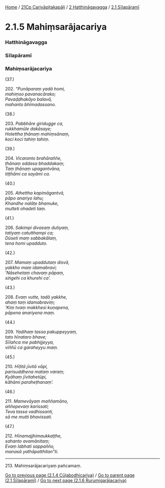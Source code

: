
[Home](/) / [21Cp Cariyāpiṭakapāḷi](../../../21Cp.md) / [2 Hatthināgavagga](../../2.md) / [2.1 Sīlapāramī](../2.1.md)

# 2.1.5 Mahiṃsarājacariya

### Hatthināgavagga

### Sīlapāramī

### Mahiṃsarājacariya

(37.)

202\. _“Punāparaṃ yadā homi,_  
_mahiṃso pavanacārako;_  
_Pavaḍḍhakāyo balavā,_  
_mahanto bhīmadassano._  


(38.)

203\. _Pabbhāre giridugge ca,_  
_rukkhamūle dakāsaye;_  
_Hotettha ṭhānaṃ mahiṃsānaṃ,_  
_koci koci tahiṃ tahiṃ._  


(39.)

204\. _Vicaranto brahāraññe,_  
_ṭhānaṃ addasa bhaddakaṃ;_  
_Taṃ ṭhānaṃ upagantvāna,_  
_tiṭṭhāmi ca sayāmi ca._  


(40.)

205\. _Athettha kapimāgantvā,_  
_pāpo anariyo lahu;_  
_Khandhe nalāṭe bhamuke,_  
_mutteti ohadeti taṃ._  


(41.)

206\. _Sakimpi divasaṃ dutiyaṃ,_  
_tatiyaṃ catutthampi ca;_  
_Dūseti maṃ sabbakālaṃ,_  
_tena homi upadduto._  


(42.)

207\. _Mamaṃ upaddutaṃ disvā,_  
_yakkho maṃ idamabravi;_  
_‘Nāsehetaṃ chavaṃ pāpaṃ,_  
_siṅgehi ca khurehi ca’._  


(43.)

208\. _Evaṃ vutte, tadā yakkhe,_  
_ahaṃ taṃ idamabraviṃ;_  
_‘Kiṃ tvaṃ makkhesi kuṇapena,_  
_pāpena anariyena maṃ._  


(44.)

209\. _Yadihaṃ tassa pakuppeyyaṃ,_  
_tato hīnataro bhave;_  
_Sīlañca me pabhijjeyya,_  
_viññū ca garaheyyu maṃ._  


(45.)

210\. _Hīḷitā jīvitā vāpi,_  
_parisuddhena mataṃ varaṃ;_  
_Kyāhaṃ jīvitahetūpi,_  
_kāhāmi paraheṭhanaṃ’._  


(46.)

211\. _Mamevāyaṃ maññamāno,_  
_aññepevaṃ karissati;_  
_Teva tassa vadhissanti,_  
_sā me mutti bhavissati._  


(47.)

212\. _Hīnamajjhimaukkaṭṭhe,_  
_sahanto avamānitaṃ;_  
_Evaṃ labhati sappañño,_  
_manasā yathāpatthitan”ti._  


---

213\. Mahiṃsarājacariyaṃ pañcamaṃ.



[Go to previous page (2.1.4 Cūḷabodhicariya)](2.1.4.md) / [Go to parent page (2.1 Sīlapāramī)](../2.1.md) / [Go to next page (2.1.6 Rurumigarājacariya)](2.1.6.md)



